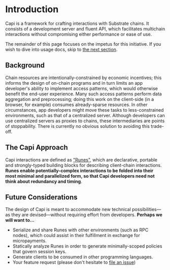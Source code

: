 # Introduction

Capi is a framework for crafting interactions with Substrate chains. It consists
of a development server and fluent API, which facilitates multichain
interactions without compromising either performance or ease of use.

The remainder of this page focuses on the impetus for this initiative. If you
wish to dive into usage docs, skip to [the next section](/docs/setup.md).

## Background

Chain resources are intentionally-constrained by economic incentives; this
informs the design of on-chain programs and in turn limits an app developer's
ability to implement access patterns, which would otherwise benefit the end-user
experience. Many such access patterns perform data aggregation and
preprocessing; doing this work on the client-side (in a browser, for example)
consumes already-sparse resources. In other circumstances, app developers might
move these tasks to less-constrained environments, such as that of a centralized
server. Although developers can use centralized servers as proxies to chains,
these intermediaries are points of stoppability. There is currently no obvious
solution to avoiding this trade-off.

## The Capi Approach

Capi interactions are defined as ["Runes"](/docs/rune.md), which are
declarative, portable and strongly-typed building blocks for describing
client-chain interactions. **Runes enable potentially-complex interactions to be
folded into their most minimal and parallelized form, so that Capi developers
need not think about redundancy and timing**.

## Future Considerations

The design of Capi is meant to accommodate new technical possibilities––as they
are devised––without requiring effort from developers. **Perhaps we will want
to...**

- Serialize and share Runes with other environments (such as RPC nodes), which
  could assist in their fulfillment in exchange for micropayments.
- Statically analyze Runes in order to generate minimally-scoped policies that
  govern session keys.
- Generate clients to be consumed in other programming languages.
- Your feature request (please don't hesitate to
  [file an issue](https://github.com/paritytech/capi/issues/new))
